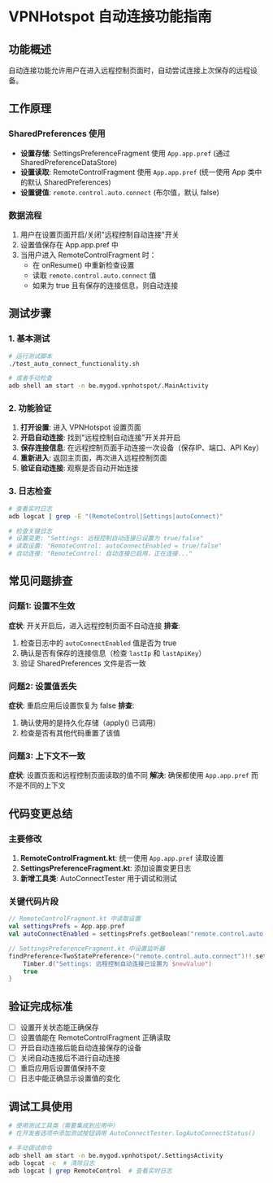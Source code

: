 # VPNHotspot 自动连接功能指南

## 功能概述
自动连接功能允许用户在进入远程控制页面时，自动尝试连接上次保存的远程设备。

## 工作原理

### SharedPreferences 使用
- **设置存储**: SettingsPreferenceFragment 使用 `App.app.pref` (通过 SharedPreferenceDataStore)
- **设置读取**: RemoteControlFragment 使用 `App.app.pref` (统一使用 App 类中的默认 SharedPreferences)
- **设置键值**: `remote.control.auto.connect` (布尔值，默认 false)

### 数据流程
1. 用户在设置页面开启/关闭"远程控制自动连接"开关
2. 设置值保存在 App.app.pref 中
3. 当用户进入 RemoteControlFragment 时：
   - 在 onResume() 中重新检查设置
   - 读取 `remote.control.auto.connect` 值
   - 如果为 true 且有保存的连接信息，则自动连接

## 测试步骤

### 1. 基本测试
```bash
# 运行测试脚本
./test_auto_connect_functionality.sh

# 或者手动检查
adb shell am start -n be.mygod.vpnhotspot/.MainActivity
```

### 2. 功能验证
1. **打开设置**: 进入 VPNHotspot 设置页面
2. **开启自动连接**: 找到"远程控制自动连接"开关并开启
3. **保存连接信息**: 在远程控制页面手动连接一次设备（保存IP、端口、API Key）
4. **重新进入**: 返回主页面，再次进入远程控制页面
5. **验证自动连接**: 观察是否自动开始连接

### 3. 日志检查
```bash
# 查看实时日志
adb logcat | grep -E "(RemoteControl|Settings|autoConnect)"

# 检查关键日志
# 设置变更: "Settings: 远程控制自动连接已设置为 true/false"
# 读取设置: "RemoteControl: autoConnectEnabled = true/false"
# 自动连接: "RemoteControl: 自动连接已启用，正在连接..."
```

## 常见问题排查

### 问题1: 设置不生效
**症状**: 开关开启后，进入远程控制页面不自动连接
**排查**:
1. 检查日志中的 `autoConnectEnabled` 值是否为 true
2. 确认是否有保存的连接信息（检查 `lastIp` 和 `lastApiKey`）
3. 验证 SharedPreferences 文件是否一致

### 问题2: 设置值丢失
**症状**: 重启应用后设置恢复为 false
**排查**:
1. 确认使用的是持久化存储（apply() 已调用）
2. 检查是否有其他代码重置了该值

### 问题3: 上下文不一致
**症状**: 设置页面和远程控制页面读取的值不同
**解决**: 确保都使用 `App.app.pref` 而不是不同的上下文

## 代码变更总结

### 主要修改
1. **RemoteControlFragment.kt**: 统一使用 `App.app.pref` 读取设置
2. **SettingsPreferenceFragment.kt**: 添加设置变更日志
3. **新增工具类**: AutoConnectTester 用于调试和测试

### 关键代码片段
```kotlin
// RemoteControlFragment.kt 中读取设置
val settingsPrefs = App.app.pref
val autoConnectEnabled = settingsPrefs.getBoolean("remote.control.auto.connect", false)

// SettingsPreferenceFragment.kt 中设置监听器
findPreference<TwoStatePreference>("remote.control.auto.connect")!!.setOnPreferenceChangeListener { _, newValue ->
    Timber.d("Settings: 远程控制自动连接已设置为 $newValue")
    true
}
```

## 验证完成标准
- [ ] 设置开关状态能正确保存
- [ ] 设置值能在 RemoteControlFragment 正确读取
- [ ] 开启自动连接后能自动连接保存的设备
- [ ] 关闭自动连接后不进行自动连接
- [ ] 重启应用后设置值保持不变
- [ ] 日志中能正确显示设置值的变化

## 调试工具使用
```bash
# 使用测试工具类（需要集成到应用中）
# 在开发者选项中添加测试按钮调用 AutoConnectTester.logAutoConnectStatus()

# 手动调试命令
adb shell am start -n be.mygod.vpnhotspot/.SettingsActivity
adb logcat -c  # 清除日志
adb logcat | grep RemoteControl  # 查看实时日志
```